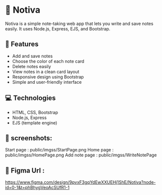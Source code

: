 # 📝 Notiva

Notiva is a simple note-taking web app that lets you write and save notes easily. It uses Node.js, Express, EJS, and Bootstrap.

## 🚀 Features

- Add and save notes  
- Choose the color of each note card  
- Delete notes easily  
- View notes in a clean card layout  
- Responsive design using Bootstrap  
- Simple and user-friendly interface  

## 💻 Technologies

- HTML, CSS, Bootstrap
- Node.js, Express
- EJS (template engine)

## 📸 screenshots: 

Start page : public/imgss/StartPage.png
Home page : public/imgss/HomePage.png
Add note page : public/imgss/WriteNotePage

## 📸 Figma Url : 

https://www.figma.com/design/9pvxF3gqYdEwXXUEHj1ShE/Notiva?node-id=0-1&t=phBhygVeoAcSUfR1-1

